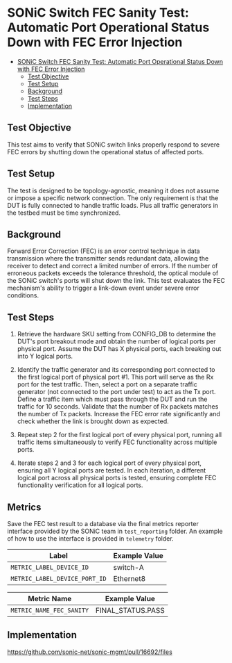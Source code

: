 # SONiC Switch FEC Sanity Test: Automatic Port Operational Status Down with FEC Error Injection

- [SONiC Switch FEC Sanity Test: Automatic Port Operational Status Down with FEC Error Injection](#sonic-switch-fec-sanity-test-automatic-port-operational-status-down-with-fec-error-injection)
  - [Test Objective](#test-objective)
  - [Test Setup](#test-setup)
  - [Background](#background)
  - [Test Steps](#test-steps)
  - [Implementation](#implementation)

## Test Objective

This test aims to verify that SONiC switch links properly respond to severe FEC errors by shutting down the operational status of affected ports.

## Test Setup

The test is designed to be topology-agnostic, meaning it does not assume or impose a specific network connection. The only requirement is that the DUT is fully connected to handle traffic loads. Plus all traffic generators in the testbed must be time synchronized.

## Background

Forward Error Correction (FEC) is an error control technique in data transmission where the transmitter sends redundant data, allowing the receiver to detect and correct a limited number of errors. If the number of erroneous packets exceeds the tolerance threshold, the optical module of the SONiC switch's ports will shut down the link. This test evaluates the FEC mechanism's ability to trigger a link-down event under severe error conditions.

## Test Steps

1. Retrieve the hardware SKU setting from CONFIG_DB to determine the DUT's port breakout mode and obtain the number of logical ports per physical port. Assume the DUT has X physical ports, each breaking out into Y logical ports.

2. Identify the traffic generator and its corresponding port connected to the first logical port of physical port #1. This port will serve as the Rx port for the test traffic. Then, select a port on a separate traffic generator (not connected to the port under test) to act as the Tx port. Define a traffic item which must pass through the DUT and run the traffic for 10 seconds. Validate that the number of Rx packets matches the number of Tx packets. Increase the FEC error rate significantly and check whether the link is brought down as expected.

3. Repeat step 2 for the first logical port of every physical port, running all traffic items simultaneously to verify FEC functionality across multiple ports.

4. Iterate steps 2 and 3 for each logical port of every physical port, ensuring all Y logical ports are tested. In each iteration, a different logical port across all physical ports is tested, ensuring complete FEC functionality verification for all logical ports.

## Metrics

Save the FEC test result to a database via the final metrics reporter interface provided by the SONiC team in `test_reporting` folder. An example of how to use the interface is provided in `telemetry` folder.

| Label                             | Example Value      |
| --------------------------------- | ------------------ |
| `METRIC_LABEL_DEVICE_ID`          | switch-A           |
| `METRIC_LABEL_DEVICE_PORT_ID`     | Ethernet8          |

| Metric Name                       | Example Value      |
| --------------------------------- | ------------------ |
| `METRIC_NAME_FEC_SANITY`          | FINAL_STATUS.PASS  |

## Implementation

<https://github.com/sonic-net/sonic-mgmt/pull/16692/files>
